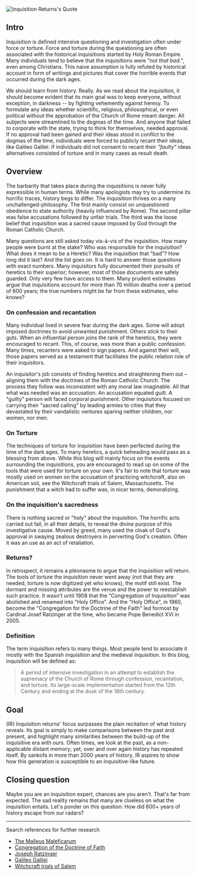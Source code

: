 <!--properties
title=Inquisition Returns
id=0ehY53vlvh
authorKey=wendly
image=https://inquisitionreturns.com/img/ir-preview.jpg
publish=true
summary=We should learn from history. Really. As we read about the inquisition, it should become evident that its main goal was to keep everyone, without exception, in darkness. by fighting vehemently against heresy. To formulate any ideas whether scientific, religious, philosophical, or even political without the approbation of the Church of Rome meant danger.
created=Wed Mar 09 2016 04:27:08 GMT+0200 (EET)
publishDate=Wed Mar 09 2016 04:27:08 GMT+0200 (EET)
updated=Mon Mar 06 2017 00:57:44 GMT+0200 (EET)
searches=
-->

![Inquisition Returns's Quote](https://inquisitionreturns.com/img/ir-preview.jpg)
## Intro
Inquisition is defined intensive questioning and investigation often under force or torture. Force and torture during the questioning are often associated with the historical inquisitions started by Holy Roman Empire. Many individuals tend to believe that the inquisitions were *"not that bad."*, even among Christians. This naive assumption is fully refuted by historical account in form of writings and pictures that cover the horrible events that occurred during the dark ages.

We should learn from history. Really. As we read about the inquisition, it should become evident that its main goal was to keep everyone, without exception, in darkness -- by fighting vehemently against heresy. To formulate any ideas whether scientific, religious, philosophical, or even political without the approbation of the Church of Rome meant danger. All subjects were streamlined to the dogmas of the time. And anyone that failed to corporate with the state, trying to think for themselves, needed approval. If no approval had been gained and their ideas stood in conflict to the dogmas of the time, individuals were forced to publicly recant their ideas, like Galileo Galilei. If individuals did not consent to recant their *"faulty"* ideas alternatives consisted of torture and in many cases as result death.

## Overview
The barbarity that takes place during the inquisitions is never fully expressible in human terms. While many apologists may try to undermine its horrific traces, history begs to differ. The inquisition thrives on a many unchallenged-philosophy. The first mainly consist on unquestioned obedience to state authority (heavily influenced by Rome). The second pillar was false accusations followed by unfair trials. The third was the loose belief that inquisition was a sacred cause imposed by God through the Roman Catholic Church.

Many questions are still asked today vis-à-vis of the inquisition. How many people were burnt at the stake? Who was responsible for the inquisition? What does it mean to be a Heretic? Was the inquisition that "bad"? How long did it last? And the list goes on. It is hard to answer those questions with exact numbers. Many inquisitors fully documented their pursuits of heretics to their superior; however, most of those documents are safely guarded. Only very few have access to them. Many prudent estimates argue that inquisitions account for more than 70 million deaths over a period of 600 years; the true numbers might be far from these estimates, who knows?

### On confession and recantation
Many individual lived in severe fear during the dark ages. Some will adopt imposed doctrines to avoid unwanted punishment. Others stick to their guts. When an influential person joins the rank of the heretics, they were encouraged to recant. This, of course, was more than a public confession. Many times, recanters were asked to sign papers. And against their will, those papers served as a testament that facilitates the public relation role of their inquisitors.

An inquisitor's job consists of finding heretics and straightening them out – aligning them with the doctrines of the Roman Catholic Church. The process they follow was inconsistent with any moral law imaginable. All that what was needed was an accusation. An accusation equated guilt. A "guilty" person will faced corporal punishment. Other inquisitors focused on carrying their "sacred calling" by leading armies to cities that they devastated by their vandalistic ventures sparing neither children, nor women, nor men.

### On Torture
The techniques of torture for inquisition have been perfected during the time of the dark ages. To many heretics, a quick beheading would pass as a blessing from above. While this blog will mainly focus on the events surrounding the inquisitions, you are encouraged to read up on some of the tools that were used for torture on your own. It's fair to note that torture was mostly used on women on the accusation of practicing witchcraft, also on American soil, see the Witchcraft trials of Salem, Massachusetts. The punishment that a witch had to suffer was, in nicer terms, demoralizing.

### On the inquisition's sacredness
There is nothing sacred or "holy" about the inquisition. The horrific acts carried out fail, in all their details, to reveal the divine purpose of this investigative cause. Moved by greed, many used the cloak of God's approval in swaying zealous destroyers in perverting God's creation. Often it was an use as an act of retaliation.

### Returns?
In retrospect, it remains a pléonasme to argue that the inquisition will return. The tools of torture the inquisition never went away (not that they are needed, torture is now digitized yet who knows), the motif still exist. The dormant and missing attributes are the venue and the power to reestablish such practice. It wasn't until 1908 that the “Congregation of Inquisition” was abolished and renamed into “Holy Office”. And the "Holy Office", in 1960, become the "Congregation for the Doctrine of the Faith" led formost by Cardinal Josef Ratzinger at the time, who became Pope Benedict XVI in 2005.

### Definition
The term inquisition refers to many things. Most people tend to associate it mostly with the Spanish inquisition and the medieval inquisition. In this blog, inquisition will be defined as:

> A period of intensive investigation in an attempt to establish the supremacy of the Church of Rome through confession, recantation, and torture. Its large-scale implementation started from the 12th Century and ending at the dusk of the 18th century.

## Goal
(IR) Inquisition returns' focus surpasses the plain recitation of what history reveals. Its goal is simply to make comparisons between the past and present, and highlight many similarities between the build-up of the inquisitive era with ours. Often times, we look at the past, as a non-applicable distant memory; yet, over and over again history has repeated itself. By sankofa in more than 2000 years of history, IR aspires to show how this generation is susceptible to an inquisitive-like future.

## Closing question
Maybe you are an inquisition expert, chances are you aren't. That's far from expected. The sad reality remains that many are clueless on what the inquisition entails. Let's ponder on this question: How did 600+ years of history escape from our radars?

---
Search references for further research
* [The Malleus Maleficarum](https://www.google.com/#q=the+malleus+maleficarum)
* [Congregation of the Doctrine of Faith](https://www.google.com/#q=congregation+for+the+doctrine+of+the+faith)
* [Joseph Ratzinger](https://www.google.com/#q=joseph+ratzinger)
* [Galileo Galilei](https://www.google.com/#q=galileo+galilei)
* [Witchcraft trials of Salem](https://www.google.com/#q=Witchcraft+trials+of+Salem%2C+Massachusetts)
